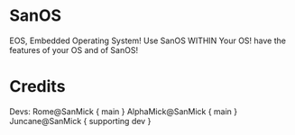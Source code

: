 # SanOS
EOS, Embedded Operating System!
Use SanOS WITHIN Your OS! have the features of your OS and of SanOS!
# Credits

Devs:
    Rome@SanMick { main }
    AlphaMick@SanMick { main }
    Juncane@SanMick { supporting dev }
